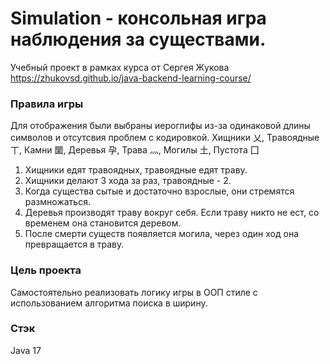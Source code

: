 # Simulation - консольная игра наблюдения за существами.
Учебный проект в рамках курса от Сергея Жукова https://zhukovsd.github.io/java-backend-learning-course/

### Правила игры
Для отображения были выбраны иероглифы из-за одинаковой длины символов и отсутсвия проблем с кодировкой.
Хищники 乂, Травоядные 丅, Камни 圞, Деревья 孕, Трава 灬, Могилы 土, Пустота 囗
 
1. Хищники едят травоядных, травоядные едят траву.
2. Хищники делают 3 хода за раз, травоядные - 2.
3. Когда существа сытые и достаточно взрослые, они стремятся размножаться.
4. Деревья производят траву вокруг себя. Если траву никто не ест, со временем она становится деревом.
5. После смерти существ появляется могила, через один ход она превращается в траву.

### Цель проекта
Самостоятельно реализовать логику игры в ООП стиле с использованием алгоритма поиска в ширину.

### Стэк
Java 17
